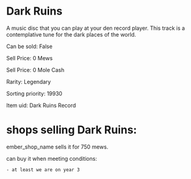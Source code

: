 # Dark Ruins

A music disc that you can play at your den record player. This track is a contemplative tune for the dark places of the world.

Can be sold: False

Sell Price: 0 Mews

Sell Price: 0 Mole Cash

Rarity: Legendary

Sorting priority: 19930

Item uid: Dark Ruins Record

# shops selling Dark Ruins:

ember_shop_name sells it for 750 mews.

  can buy it when meeting conditions: 

    - at least we are on year 3